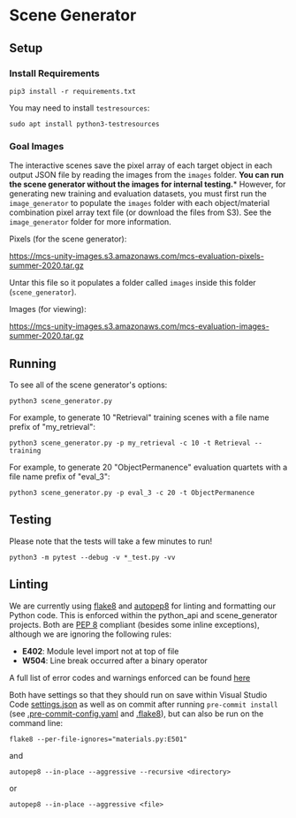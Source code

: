 # Scene Generator

## Setup

### Install Requirements

```
pip3 install -r requirements.txt
```

You may need to install `testresources`:

```
sudo apt install python3-testresources
```

### Goal Images

The interactive scenes save the pixel array of each target object in each output JSON file by reading the images from the `images` folder. **You can run the scene generator without the images for internal testing.*** However, for generating new training and evaluation datasets, you must first run the `image_generator` to populate the `images` folder with each object/material combination pixel array text file (or download the files from S3). See the `image_generator` folder for more information.

Pixels (for the scene generator):

https://mcs-unity-images.s3.amazonaws.com/mcs-evaluation-pixels-summer-2020.tar.gz

Untar this file so it populates a folder called `images` inside this folder (`scene_generator`).

Images (for viewing):

https://mcs-unity-images.s3.amazonaws.com/mcs-evaluation-images-summer-2020.tar.gz

## Running

To see all of the scene generator's options:

```
python3 scene_generator.py
```

For example, to generate 10 "Retrieval" training scenes with a file name prefix of "my_retrieval":

```
python3 scene_generator.py -p my_retrieval -c 10 -t Retrieval --training
```

For example, to generate 20 "ObjectPermanence" evaluation quartets with a file name prefix of "eval_3":

```
python3 scene_generator.py -p eval_3 -c 20 -t ObjectPermanence
```

## Testing

Please note that the tests will take a few minutes to run!

```
python3 -m pytest --debug -v *_test.py -vv
```

## Linting

We are currently using [flake8](https://flake8.pycqa.org/en/latest/) and [autopep8](https://pypi.org/project/autopep8/) for linting and formatting our Python code. This is enforced within the python_api and scene_generator projects. Both are [PEP 8](https://www.python.org/dev/peps/pep-0008/) compliant (besides some inline exceptions), although we are ignoring the following rules:
- **E402**: Module level import not at top of file
- **W504**: Line break occurred after a binary operator

A full list of error codes and warnings enforced can be found [here](https://flake8.pycqa.org/en/latest/user/error-codes.html)

Both have settings so that they should run on save within Visual Studio Code [settings.json](../.vscode/settings.json) as well as on commit after running `pre-commit install` (see [.pre-commit-config.yaml](../../.pre-commit-config.yaml) and [.flake8](../../.flake8)), but can also be run on the command line:


```
flake8 --per-file-ignores="materials.py:E501"
```

and

```
autopep8 --in-place --aggressive --recursive <directory>
```
or
```
autopep8 --in-place --aggressive <file>
```
